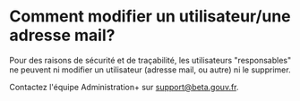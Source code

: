 # Comment modifier un utilisateur/une adresse mail?

Pour des raisons de sécurité et de traçabilité, les utilisateurs "responsables" ne peuvent ni modifier un utilisateur \(adresse mail, ou autre\) ni le supprimer. 

Contactez l'équipe Administration+ sur [support@beta.gouv.fr](mailto:support@beta.gouv.fr).

